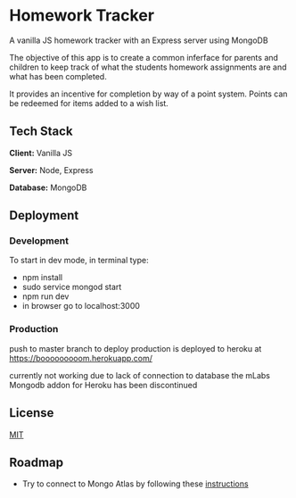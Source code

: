 
# Homework Tracker

A vanilla JS homework tracker with an Express server using MongoDB

The objective of this app is to create a common inferface for parents and children to keep track of what the students homework assignments are and what has been completed.

It provides an incentive for completion by way of a point system.
Points can be redeemed for items added to a wish list.


## Tech Stack

**Client:** Vanilla JS

**Server:** Node, Express

**Database:** MongoDB


## Deployment

### Development
To start in dev mode, in terminal type:
* npm install
* sudo service mongod start
* npm run dev
* in browser go to localhost:3000

### Production
push to master branch to deploy
production is deployed to heroku at https://booooooooom.herokuapp.com/

currently not working due to lack of connection to database
the mLabs Mongodb addon for Heroku has been discontinued


## License

[MIT](https://choosealicense.com/licenses/mit/)


## Roadmap

- Try to connect to Mongo Atlas by following these [instructions](https://www.mongodb.com/developer/products/atlas/use-atlas-on-heroku/)
